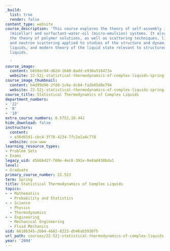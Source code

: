 ```yaml
---
_build:
  list: true
  render: false
content_type: website
course_description: 'This course explores the theory of self-assembly in surfactant-water
  (micellar) and surfactant-water-oil (micro-emulsion) systems. It also introduces
  the theory of polymer solutions, as well as scattering techniques, light, x-ray,
  and neutron scattering applied to studies of the structure and dynamics of complex
  liquids, and modern theory of the liquid state relevant to structured (supramolecular)
  liquids.

  '
course_image:
  content: b810ec94-d82d-1648-8add-e930a516473a
  website: 22-52j-statistical-thermodynamics-of-complex-liquids-spring-2004
course_image_thumbnail:
  content: b4d99d96-2fdd-1c6e-dc04-fa2b05d8e794
  website: 22-52j-statistical-thermodynamics-of-complex-liquids-spring-2004
course_title: Statistical Thermodynamics of Complex Liquids
department_numbers:
- '22'
- '8'
- '10'
extra_course_numbers: 8.575J,10.44J
hide_download: false
instructors:
  content:
  - e36d65d1-cbc4-3f70-4234-7fc2a1a4c778
  website: ocw-www
learning_resource_types:
- Problem Sets
- Exams
legacy_uid: 45bbb427-f60e-4ec8-391e-9e8ad438bda1
level:
- Graduate
primary_course_number: 22.52J
term: Spring
title: Statistical Thermodynamics of Complex Liquids
topics:
- - Mathematics
  - Probability and Statistics
- - Science
  - Physics
  - Thermodynamics
- - Engineering
  - Mechanical Engineering
  - Fluid Mechanics
uid: 6610b345-2bb4-4b62-8223-db46ab593075
url_path: courses/22-52j-statistical-thermodynamics-of-complex-liquids-spring-2004
year: '2004'
---
```

